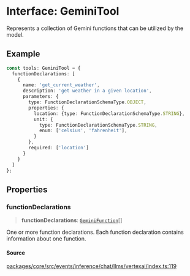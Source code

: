 # Interface: GeminiTool

Represents a collection of Gemini functions that can be utilized by the model.

## Example

```typescript
const tools: GeminiTool = {
  functionDeclarations: [
    {
      name: 'get_current_weather',
      description: 'get weather in a given location',
      parameters: {
        type: FunctionDeclarationSchemaType.OBJECT,
        properties: {
          location: {type: FunctionDeclarationSchemaType.STRING},
          unit: {
            type: FunctionDeclarationSchemaType.STRING,
            enum: ['celsius', 'fahrenheit'],
          }
        },
        required: ['location']
      }
    }
  ]
};
```

## Properties

### functionDeclarations

> **functionDeclarations**: [`GeminiFunction`](GeminiFunction.md)[]

One or more function declarations. Each function declaration contains
information about one function.

#### Source

[packages/core/src/events/inference/chat/llms/vertexai/index.ts:119](https://github.com/VictorS67/encre/blob/c09849eb59af073bf23be826a912f2ba4f635f93/packages/core/src/events/inference/chat/llms/vertexai/index.ts#L119)
